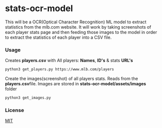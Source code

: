 # stats-ocr-model

This will be a OCR(Optical Character Recognition) ML model to extract statistics from the mlb.com website. It will work by taking screenshots of each player stats page and then feeding those images to the model in order to extract the statistics of each player into a CSV file.

### Usage

Creates **players.csv** with All players: **Names**, **ID's** & stats **URL's**
```bash
python3 get_players.py https://www.mlb.com/players
```

Create the images(screenshot) of all players stats. Reads from the **players.csv**file. Images are stored in **stats-ocr-model/assets/images** folder
```bash
python3 get_images.py
```


### License

[MIT](https://choosealicense.com/licenses/mit/)